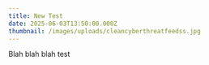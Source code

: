 ```yaml
---
title: New Test
date: 2025-06-03T13:50:00.000Z
thumbnail: /images/uploads/cleancyberthreatfeedss.jpg
---
```

Blah blah blah test
